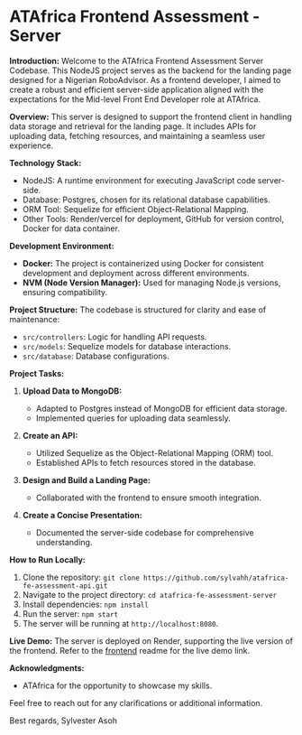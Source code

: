 # ATAfrica Frontend Assessment - Server 

**Introduction:**
Welcome to the ATAfrica Frontend Assessment Server Codebase. This NodeJS project serves as the backend for the landing page designed for a Nigerian RoboAdvisor. As a frontend developer, I aimed to create a robust and efficient server-side application aligned with the expectations for the Mid-level Front End Developer role at ATAfrica.

**Overview:**
This server is designed to support the frontend client in handling data storage and retrieval for the landing page. It includes APIs for uploading data, fetching resources, and maintaining a seamless user experience.

**Technology Stack:**
- NodeJS: A runtime environment for executing JavaScript code server-side.
- Database: Postgres, chosen for its relational database capabilities.
- ORM Tool: Sequelize for efficient Object-Relational Mapping.
- Other Tools: Render/vercel for deployment, GitHub for version control, Docker for data container.

  
**Development Environment:**
- **Docker:** The project is containerized using Docker for consistent development and deployment across different environments.
- **NVM (Node Version Manager):** Used for managing Node.js versions, ensuring compatibility.

**Project Structure:**
The codebase is structured for clarity and ease of maintenance:
- `src/controllers`: Logic for handling API requests.
- `src/models`: Sequelize models for database interactions.
- `src/database`: Database configurations.

**Project Tasks:**
1. **Upload Data to MongoDB:**
   - Adapted to Postgres instead of MongoDB for efficient data storage.
   - Implemented queries for uploading data seamlessly.

2. **Create an API:**
   - Utilized Sequelize as the Object-Relational Mapping (ORM) tool.
   - Established APIs to fetch resources stored in the database.

3. **Design and Build a Landing Page:**
   - Collaborated with the frontend to ensure smooth integration.

4. **Create a Concise Presentation:**
   - Documented the server-side codebase for comprehensive understanding.

**How to Run Locally:**

1. Clone the repository: `git clone https://github.com/sylvahh/atafrica-fe-assessment-api.git`
2. Navigate to the project directory: `cd atafrica-fe-assessment-server`
3. Install dependencies: `npm install`
4. Run the server: `npm start`
5. The server will be running at `http://localhost:8080`.

**Live Demo:**
The server is deployed on Render, supporting the live version of the frontend. Refer to the [frontend](https://github.com/sylvahh/atafrica-fe-assessment) readme for the live demo link.

**Acknowledgments:**
- ATAfrica for the opportunity to showcase my skills.


Feel free to reach out for any clarifications or additional information.

Best regards,
Sylvester Asoh
